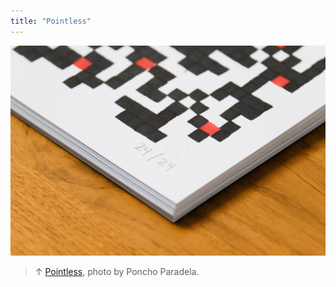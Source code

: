 ```yaml
---
title: "Pointless"
---
```

![](../assets/202107161808.jpg)

>↑ [Pointless](202105271855), photo by Poncho Paradela.